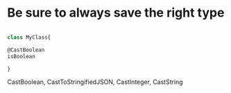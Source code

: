 ﻿# Be sure to always save the right type

```javascript

class MyClass{

@CastBoolean
isBoolean

}

```
 CastBoolean, CastToStringifiedJSON, CastInteger, CastString
